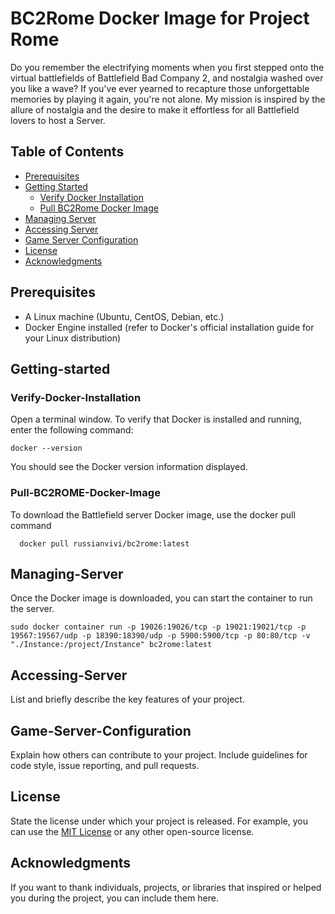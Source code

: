 # BC2Rome Docker Image for Project Rome 

Do you remember the electrifying moments when you first stepped onto the virtual battlefields of Battlefield Bad Company 2, and nostalgia washed over you like a wave? If you've ever yearned to recapture those unforgettable memories by playing it again, you're not alone. My mission is inspired by the allure of nostalgia and the desire to make it effortless for all Battlefield lovers to host a Server.

## Table of Contents

- [Prerequisites](#Prerequisites)
- [Getting Started](#Getting-started)
  - [Verify Docker Installation](#Verify-Docker-Installation)
  - [Pull BC2Rome Docker Image](#Pull-BC2ROME-Docker-Image)
- [Managing Server](#Managing-Server)
- [Accessing Server](#Accessing_Server)
- [Game Server Configuration](#Game-Server-Configuration)
- [License](#license)
- [Acknowledgments](#acknowledgments)

## Prerequisites

  - A Linux machine (Ubuntu, CentOS, Debian, etc.)
  - Docker Engine installed (refer to Docker's official installation guide for your Linux distribution)

## Getting-started

### Verify-Docker-Installation

  Open a terminal window.
  To verify that Docker is installed and running, enter the following command:
  ```
  docker --version
  ```
  You should see the Docker version information displayed.
  
### Pull-BC2ROME-Docker-Image
  To download the Battlefield server Docker image, use the docker pull command
  ```
    docker pull russianvivi/bc2rome:latest
  ```

## Managing-Server
Once the Docker image is downloaded, you can start the container to run the server. 
```
sudo docker container run -p 19026:19026/tcp -p 19021:19021/tcp -p 19567:19567/udp -p 18390:18390/udp -p 5900:5900/tcp -p 80:80/tcp -v "./Instance:/project/Instance" bc2rome:latest
```

## Accessing-Server

List and briefly describe the key features of your project.

## Game-Server-Configuration

Explain how others can contribute to your project. Include guidelines for code style, issue reporting, and pull requests.

## License

State the license under which your project is released. For example, you can use the [MIT License](LICENSE) or any other open-source license.

## Acknowledgments

If you want to thank individuals, projects, or libraries that inspired or helped you during the project, you can include them here.
